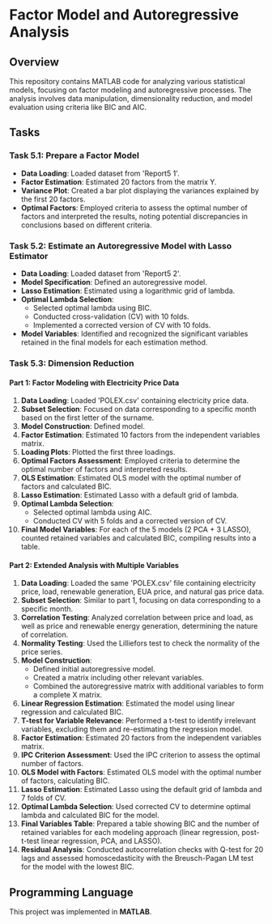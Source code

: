 # Factor Model and Autoregressive Analysis

## Overview
This repository contains MATLAB code for analyzing various statistical models, focusing on factor modeling and autoregressive processes. The analysis involves data manipulation, dimensionality reduction, and model evaluation using criteria like BIC and AIC.

## Tasks

### Task 5.1: Prepare a Factor Model
- **Data Loading**: Loaded dataset from 'Report5 1'.
- **Factor Estimation**: Estimated 20 factors from the matrix Y.
- **Variance Plot**: Created a bar plot displaying the variances explained by the first 20 factors.
- **Optimal Factors**: Employed criteria to assess the optimal number of factors and interpreted the results, noting potential discrepancies in conclusions based on different criteria.

### Task 5.2: Estimate an Autoregressive Model with Lasso Estimator
- **Data Loading**: Loaded dataset from 'Report5 2'.
- **Model Specification**: Defined an autoregressive model.
- **Lasso Estimation**: Estimated using a logarithmic grid of lambda.
- **Optimal Lambda Selection**: 
  - Selected optimal lambda using BIC.
  - Conducted cross-validation (CV) with 10 folds.
  - Implemented a corrected version of CV with 10 folds.
- **Model Variables**: Identified and recognized the significant variables retained in the final models for each estimation method.

### Task 5.3: Dimension Reduction
#### Part 1: Factor Modeling with Electricity Price Data
1. **Data Loading**: Loaded 'POLEX.csv' containing electricity price data.
2. **Subset Selection**: Focused on data corresponding to a specific month based on the first letter of the surname.
3. **Model Construction**: Defined model.
4. **Factor Estimation**: Estimated 10 factors from the independent variables matrix.
5. **Loading Plots**: Plotted the first three loadings.
6. **Optimal Factors Assessment**: Employed criteria to determine the optimal number of factors and interpreted results.
7. **OLS Estimation**: Estimated OLS model with the optimal number of factors and calculated BIC.
8. **Lasso Estimation**: Estimated Lasso with a default grid of lambda.
9. **Optimal Lambda Selection**: 
   - Selected optimal lambda using AIC.
   - Conducted CV with 5 folds and a corrected version of CV.
10. **Final Model Variables**: For each of the 5 models (2 PCA + 3 LASSO), counted retained variables and calculated BIC, compiling results into a table.

#### Part 2: Extended Analysis with Multiple Variables
1. **Data Loading**: Loaded the same 'POLEX.csv' file containing electricity price, load, renewable generation, EUA price, and natural gas price data.
2. **Subset Selection**: Similar to part 1, focusing on data corresponding to a specific month.
3. **Correlation Testing**: Analyzed correlation between price and load, as well as price and renewable energy generation, determining the nature of correlation.
4. **Normality Testing**: Used the Lilliefors test to check the normality of the price series.
5. **Model Construction**:
   - Defined initial autoregressive model.
   - Created a matrix including other relevant variables.
   - Combined the autoregressive matrix with additional variables to form a complete X matrix.
6. **Linear Regression Estimation**: Estimated the model using linear regression and calculated BIC.
7. **T-test for Variable Relevance**: Performed a t-test to identify irrelevant variables, excluding them and re-estimating the regression model.
8. **Factor Estimation**: Estimated 20 factors from the independent variables matrix.
9. **IPC Criterion Assessment**: Used the IPC criterion to assess the optimal number of factors.
10. **OLS Model with Factors**: Estimated OLS model with the optimal number of factors, calculating BIC.
11. **Lasso Estimation**: Estimated Lasso using the default grid of lambda and 7 folds of CV.
12. **Optimal Lambda Selection**: Used corrected CV to determine optimal lambda and calculated BIC for the model.
13. **Final Variables Table**: Prepared a table showing BIC and the number of retained variables for each modeling approach (linear regression, post-t-test linear regression, PCA, and LASSO).
14. **Residual Analysis**: Conducted autocorrelation checks with Q-test for 20 lags and assessed homoscedasticity with the Breusch-Pagan LM test for the model with the lowest BIC.

## Programming Language
This project was implemented in **MATLAB**.
